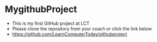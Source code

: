 # MygithubProject
- This is my first GitHub project at LCT
- Please clone the repository from your coach or click the link below
- https://github.com/LearnComputerToday/githubproject
